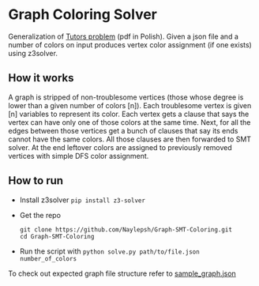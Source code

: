# Graph Coloring Solver

Generalization of [Tutors problem](https://github.com/Naylepsh/UWr-II/blob/master/Term%20V/PiZZO/ex2/zadanie%201.pdf) (pdf in Polish).
Given a json file and a number of colors on input produces vertex color assignment (if one exists) using z3solver.

## How it works

A graph is stripped of non-troublesome vertices (those whose degree is lower than a given number of colors \[n]).
Each troublesome vertex is given \[n] variables to represent its color. Each vertex gets a clause that says the vertex can have only one of those colors at the same time. Next, for all the edges between those vertices get a bunch of clauses that say its ends cannot have the same colors. All those clauses are then forwarded to SMT solver. At the end leftover colors are assigned to previously removed vertices with simple DFS color assignment.

## How to run

- Install z3solver `pip install z3-solver`
- Get the repo

  ```
  git clone https://github.com/Naylepsh/Graph-SMT-Coloring.git
  cd Graph-SMT-Coloring
  ```

- Run the script with `python solve.py path/to/file.json number_of_colors`

To check out expected graph file structure refer to [sample_graph.json](https://github.com/Naylepsh/Graph-SMT-Coloring/blob/master/sample_graph.json)

